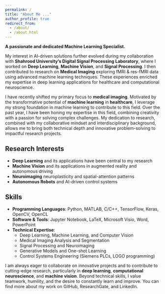 ```yaml
---
permalink: /
title: "About Me ..."
author_profile: true
redirect_from: 
  - /about/
  - /about.html
---
```


**A passionate and dedicated Machine Learning Specialist.**

My interest in AI-driven solutions further evolved during my collaboration with **Shahrood University’s Digital Signal Processing Laboratory**, where I worked on **Deep Learning**, **Machine Vision**, and **Signal Processing**. I then contributed to research on **Medical Imaging** exploring fMRI & res-fMRI data using advanced machine learning techniques. These experiences enriched my expertise in deep learning applications for healthcare and computational neuroscience.

I have recently shifted my primary focus to **medical imaging**. Motivated by the transformative potential of **machine learning** in **healthcare**, I leverage my strong foundation in machine learning to contribute to this field. Over the past year, I have been honing my expertise in this field, combining creativity with a passion for solving complex challenges. My dedication to research, combined with my collaborative mindset and interdisciplinary background, allows me to bring both technical depth and innovative problem-solving to impactful research projects.

## Research Interests

- **Deep Learning** and its applications have been central to my research
- **Machine Vision** and its applications in augmented reality and autonomous driving
- **Neuroimaging** neuroplasticity and spatial-attention patterns
- **Autonomous Robots** and AI-driven control systems

## Skills

- **Programming Languages**: Python, MATLAB, C/C++, TensorFlow, Keras, OpenCV, OpenCL
- **Software & Tools**: Jupyter Notebook, LaTeX, Microsoft Visio, Word, PowerPoint
- **Technical Expertise**: 
  - Deep Learning, Machine Learning, and Computer Vision
  - Medical Imaging Analysis and Segmentation
  - Signal Processing and Neuroimaging
  - Generative Models and One-shot Learning
  - Control Systems Engineering (Siemens PLCs, LOGO programming)

I am always eager to collaborate on innovative projects and to contribute to cutting-edge research, particularly in **deep learning**, **computational neuroscience**, and **machine vision**. Beyond technical skills, I value teamwork, humility, and the desire to constantly learn and improve. You can find more about my work on GitHub, ResearchGate, and LinkedIn.
